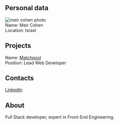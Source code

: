 ## Personal data
![meir cohen photo](photo/meir_cohen.jpeg)  
Name:   Meir Cohen  
Location: Israel   
## Projects 
Name: [Matchpool](../projects/matchpool.md)  
Position: Lead Web Developer   
## Contacts
[LinkedIn](https://www.linkedin.com/in/meirkoen/?lipi=urn%3Ali%3Apage%3Ad_flagship3_search_srp_people%3BFbwvKQGQTyCy1pu6vcNIYw%3D%3D&licu=urn%3Ali%3Acontrol%3Ad_flagship3_search_srp_people-search_srp_result&lici=SMLSosiMSZqYnAoQunvroA%3D%3D)          
## About
Full Stack developer, expert in Front-End Engineering.
